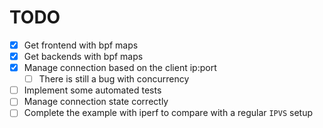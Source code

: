 # TODO

- [x] Get frontend with bpf maps
- [x] Get backends with bpf maps
- [x] Manage connection based on the client ip:port
  - [ ] There is still a bug with concurrency
- [ ] Implement some automated tests
- [ ] Manage connection state correctly
- [ ] Complete the example with iperf to compare with a regular `IPVS` setup

